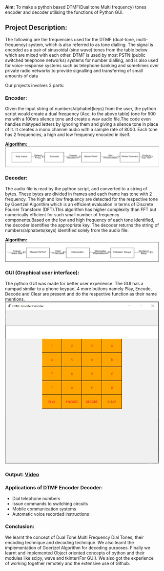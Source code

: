 **Aim:** 	To make a python based DTMF(Dual tone Multi frequency) tones encoder and decoder utilising the functions of Python GUI.

## Project Description:	
The following are the frequencies used for the DTMF (dual-tone, multi-frequency) system, which is also referred to as tone dialling. The signal is encoded as a pair of sinusoidal (sine wave) tones from the table below which are mixed with each other. DTMF is used by most PSTN (public switched telephone networks) systems for number dialling, and is also used for voice-response systems such as telephone banking and sometimes over private radio networks to provide signalling and transferring of small amounts of data


Our projects involves 3 parts:
### Encoder: 
Given the input string of numbers/alphabet(keys) from the user, the python script would create a dual frequency (Acc. to the above table) tone for 500 ms with a 100ms silence tone and create a wav audio file.The code even handles mistyped letters by ignoring them and giving a silence tone in place of it. It creates a mono channel audio with a sample rate of 8000. Each tone has 2 frequencies, a high and low frequency encoded in itself.

**Algorithm:**
![Encoder](encoder.JPG)


### Decoder:
The audio file is read by the python script, and converted to a string of bytes. These bytes are divided in frames and each frame has tone with 2 frequency. The high and low frequency are detected for the respective tone by Goertzel Algorithm which is an efficient evaluation in terms of Discrete Fourier Transform (DFT).This algorithm has higher complexity than FFT but numerically efficient for such small number of frequency components.Based on the low and high frequency of each tone identified, the decoder identifies the appropriate key. The decoder returns the string of numbers/alphabets(keys) identified solely from the audio file.

**Algorithm:**
![Decoder](decoder.JPG)



### GUI (Graphical user interface): 
The python GUI was made for better user experience. The GUI has a numpad similar to a phone keypad. 4 more buttons namely Play, Encode, Decode and Clear are present and do the respective function as their name mentions.
![GUI](pygui.JPG)   

### Output: [Video](https://youtu.be/2RcQnEqW8ys)

### Applications of DTMF Encoder Decoder:
- Dial telephone numbers
- Issue commands to switching circuits
- Mobile communication systems
- Automatic voice recorded instructions

### Conclusion: 
We learnt the concept of Dual Tone Multi Frequency Dial Tones, their encoding technique and decoding  technique. We also learnt the implementation of Goertzel Algorithm for decoding purposes. Finally we learnt and implemented Object oriented concepts of python and their modules like scipy, wave and tkinter(For GUI). We also got the experience of working together remotely and the extensive use of Github.  
